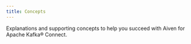 ```yaml
---
title: Concepts
---
```


Explanations and supporting concepts to help you succeed with Aiven for
Apache Kafka® Connect.
